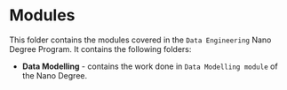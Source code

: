 # Modules
This folder contains the modules covered in the `Data Engineering` Nano Degree Program. It contains the following folders:
* **Data Modelling** - contains the work done in `Data Modelling module` of the Nano Degree.
